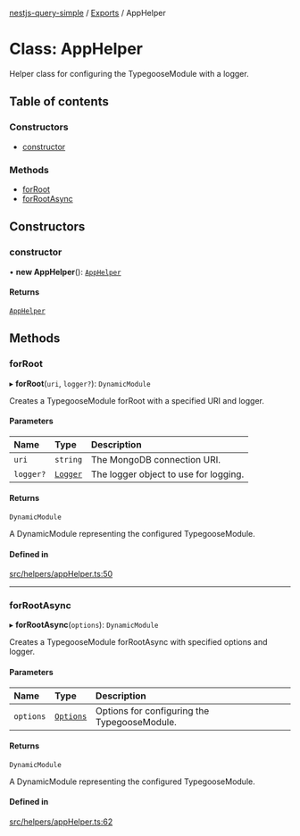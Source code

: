 [nestjs-query-simple](../README.md) / [Exports](../modules.md) / AppHelper

# Class: AppHelper

Helper class for configuring the TypegooseModule with a logger.

## Table of contents

### Constructors

- [constructor](AppHelper.md#constructor)

### Methods

- [forRoot](AppHelper.md#forroot)
- [forRootAsync](AppHelper.md#forrootasync)

## Constructors

### constructor

• **new AppHelper**(): [`AppHelper`](AppHelper.md)

#### Returns

[`AppHelper`](AppHelper.md)

## Methods

### forRoot

▸ **forRoot**(`uri`, `logger?`): `DynamicModule`

Creates a TypegooseModule forRoot with a specified URI and logger.

#### Parameters

| Name | Type | Description |
| :------ | :------ | :------ |
| `uri` | `string` | The MongoDB connection URI. |
| `logger?` | [`Logger`](../interfaces/Logger.md) | The logger object to use for logging. |

#### Returns

`DynamicModule`

A DynamicModule representing the configured TypegooseModule.

#### Defined in

[src/helpers/appHelper.ts:50](https://github.com/choresh/nestjs-query-simple/blob/d4bd01f/packages/nestjs-query-simple/src/helpers/appHelper.ts#L50)

___

### forRootAsync

▸ **forRootAsync**(`options`): `DynamicModule`

Creates a TypegooseModule forRootAsync with specified options and logger.

#### Parameters

| Name | Type | Description |
| :------ | :------ | :------ |
| `options` | [`Options`](../interfaces/Options.md) | Options for configuring the TypegooseModule. |

#### Returns

`DynamicModule`

A DynamicModule representing the configured TypegooseModule.

#### Defined in

[src/helpers/appHelper.ts:62](https://github.com/choresh/nestjs-query-simple/blob/d4bd01f/packages/nestjs-query-simple/src/helpers/appHelper.ts#L62)
